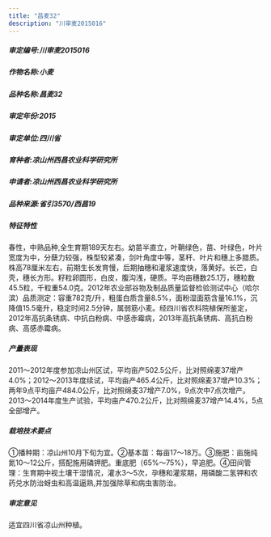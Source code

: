 ```yaml
---
title: "昌麦32"
description: "川审麦2015016"
---
```

##### 审定编号:川审麦2015016

##### 作物名称:小麦

##### 品种名称:昌麦32

##### 审定年份:2015

##### 审定单位:四川省

##### 育种者:凉山州西昌农业科学研究所

##### 申请者:凉山州西昌农业科学研究所

##### 品种来源:省引3570/西昌19

##### 特征特性
春性，中熟品种,全生育期189天左右。幼苗半直立，叶鞘绿色，苗、叶绿色，叶片宽度为中，分蘖力较强，株型较紧凑，剑叶角度中等，茎秆、叶片和穗上多腊质。株高78厘米左右，前期生长发育慢，后期抽穗和灌浆速度快，落黄好。长芒，白壳，穗长方形。籽粒卵圆形，白皮，腹沟浅，硬质。平均亩穗数25.1万，穗粒数45.5粒，千粒重54.0克。2012年农业部谷物及制品质量监督检验测试中心（哈尔滨）品质测定：容重782克/升，粗蛋白质含量8.5%，面粉湿面筋含量16.1%，沉降值15.5毫升，稳定时间2.5分钟，属弱筋小麦。经四川省农科院植保所鉴定，2012年高抗条锈病、中抗白粉病、中感赤霉病，2013年高抗条锈病、高抗白粉病、高感赤霉病。

##### 产量表现
2011～2012年度参加凉山州区试，平均亩产502.5公斤，比对照绵麦37增产4.0%；2012～2013年度续试，平均亩产465.4公斤，比对照绵麦37增产10.3%；两年9点平均亩产484.0公斤，比对照绵麦37增产7.0%，9点次中7点次增产。2013～2014年度生产试验，平均亩产470.2公斤，比对照绵麦37增产14.4%，5点全部增产。

##### 栽培技术要点
①播种期：凉山州10月下旬为宜。②基本苗：每亩17～18万。③施肥：亩施纯氮10～12公斤，搭配施用磷钾肥。重底肥（65%～75%），早追肥。④田间管理：生育期中视土壤干湿情况，灌水3～5次，孕穗和灌浆期，用磷酸二氢钾和农药兑水防治蚜虫和高温逼熟,并加强除草和病虫害防治。

##### 审定意见
适宜四川省凉山州种植。
